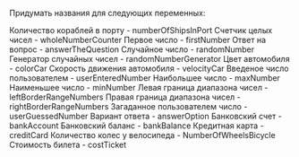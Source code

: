 Придумать названия для следующих переменных:

Количество кораблей в порту  -  numberOfShipsInPort
Счетчик целых чисел  -  wholeNumberCounter
Первое число  -  firstNumber
Ответ на вопрос  -  answerTheQuestion
Случайное число  -  randomNumber
Генератор случайных чисел  -  randomNumberGenerator
Цвет автомобиля  -  colorCar
Скорость движения автомобиля  -  velocityCar
Введеное число пользователем  -  userEnteredNumber
Наибольшее число  -  maxNumber
Наименьшее число  -  minNumber
Левая граница диапазона чисел  -  leftBorderRangeNumbers
Правая граница диапазона чисел  -  rightBorderRangeNumbers
Загаданное пользователем число  -  userGuessedNumber
Вариант ответа  -  answerOption
Банковский счет  -  bankAccount
Банковский баланс  -  bankBalance
Кредитная карта  -  creditCard
Количество колес у велосипеда  -  NumberOfWheelsBicycle
Стоимость билета  -  costTicket

